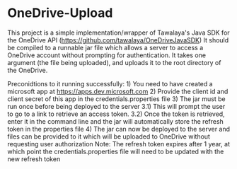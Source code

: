 # OneDrive-Upload
This project is a simple implementation/wrapper of Tawalaya's Java SDK for the OneDrive API (https://github.com/tawalaya/OneDriveJavaSDK)
It should be compiled to a runnable jar file which allows a server to access a OneDrive account without prompting for authentication. It takes one argument (the file being uploaded), and uploads it to the root directory of the OneDrive.

Preconidtions to it running successfully:
	1) You need to have created a microsoft app at https://apps.dev.microsoft.com
	2) Provide the client id and client secret of this app in the credentials.properties file
	3) The jar must be run once before being deployed to the server
		3.1) This will prompt the user to go to a link to retrieve an access token. 
		3.2) Once the token is retrieved, enter it in the command line and the jar will automatically store the refresh token in the properties file
	4) The jar can now be deployed to the server and files can be provided to it which will be uploaded to OneDrive without requesting user authorization
Note: The refresh token expires after 1 year, at which point the credentials.properties file will need to be updated with the new refresh token 
